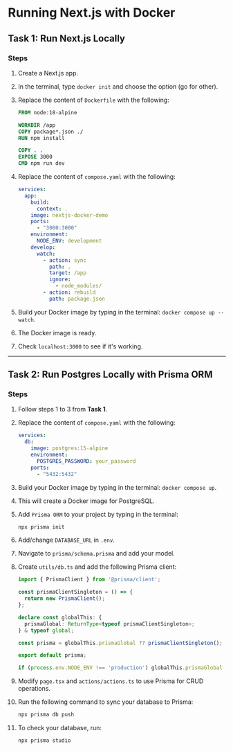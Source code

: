 
# Running Next.js with Docker

## Task 1: Run Next.js Locally

### Steps

1. Create a Next.js app.
2. In the terminal, type `docker init` and choose the option (go for other).
3. Replace the content of `Dockerfile` with the following:

   ```dockerfile
   FROM node:18-alpine

   WORKDIR /app
   COPY package*.json ./
   RUN npm install

   COPY . .
   EXPOSE 3000
   CMD npm run dev
   ```

4. Replace the content of `compose.yaml` with the following:

   ```yaml
   services:
     app:
       build:
         context: .
       image: nextjs-docker-demo
       ports:
         - "3000:3000"
       environment:
         NODE_ENV: development
       develop:
         watch:
           - action: sync
             path: .
             target: /app
             ignore:
               - node_modules/
           - action: rebuild
             path: package.json
   ```

5. Build your Docker image by typing in the terminal: `docker compose up --watch`.
6. The Docker image is ready.
7. Check `localhost:3000` to see if it's working.

---

## Task 2: Run Postgres Locally with Prisma ORM

### Steps

1. Follow steps 1 to 3 from **Task 1**.
2. Replace the content of `compose.yaml` with the following:

   ```yaml
   services:
     db:
       image: postgres:15-alpine
       environment:
         POSTGRES_PASSWORD: your_password
       ports:
         - "5432:5432"
   ```

3. Build your Docker image by typing in the terminal: `docker compose up`.
4. This will create a Docker image for PostgreSQL.
5. Add `Prisma ORM` to your project by typing in the terminal:

   ```bash
   npx prisma init
   ```

6. Add/change `DATABASE_URL` in `.env`.
7. Navigate to `prisma/schema.prisma` and add your model.
8. Create `utils/db.ts` and add the following Prisma client:

   ```ts
   import { PrismaClient } from '@prisma/client';

   const prismaClientSingleton = () => {
     return new PrismaClient();
   };

   declare const globalThis: {
     prismaGlobal: ReturnType<typeof prismaClientSingleton>;
   } & typeof global;

   const prisma = globalThis.prismaGlobal ?? prismaClientSingleton();

   export default prisma;

   if (process.env.NODE_ENV !== 'production') globalThis.prismaGlobal = prisma;
   ```

9. Modify `page.tsx` and `actions/actions.ts` to use Prisma for CRUD operations.
10. Run the following command to sync your database to Prisma:

    ```bash
    npx prisma db push
    ```

11. To check your database, run:

    ```bash
    npx prisma studio
    ```
